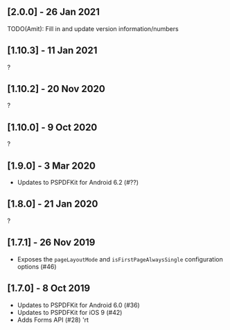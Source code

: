 ## [2.0.0] - 26 Jan 2021

TODO(Amit): Fill in and update version information/numbers

## [1.10.3] - 11 Jan 2021
?

## [1.10.2] - 20 Nov 2020
?

## [1.10.0] - 9 Oct 2020
?

## [1.9.0] - 3 Mar 2020

- Updates to PSPDFKit for Android 6.2 (#??)

## [1.8.0] - 21 Jan 2020
?

## [1.7.1] - 26 Nov 2019

- Exposes the `pageLayoutMode` and `isFirstPageAlwaysSingle` configuration options (#46)

## [1.7.0] - 8 Oct 2019

- Updates to PSPDFKit for Android 6.0 (#36)
- Updates to PSPDFKit for iOS 9 (#42)
- Adds Forms API (#28)
'rt
